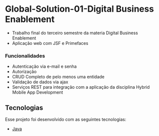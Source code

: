 # Global-Solution-01-Digital Business Enablement

- Trabalho final do terceiro semestre da materia Digital Business Enablement
- Aplicação web com JSF e Primefaces

### Funcionalidades

- Autenticação via e-mail e senha
- Autorização
- CRUD Completo de pelo menos uma entidade
- Validação de dados via ajax
- Serviços REST para integração com a aplicação da disciplina Hybrid Mobile App Development

## Tecnologias

Esse projeto foi desenvolvido com as seguintes tecnologias:

- [Java](https://www.java.com)
